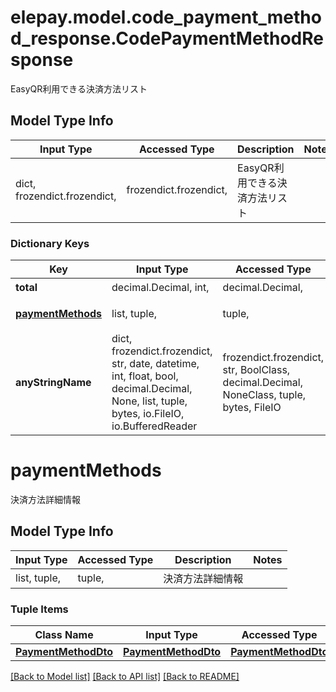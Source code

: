 # elepay.model.code_payment_method_response.CodePaymentMethodResponse

EasyQR利用できる決済方法リスト

## Model Type Info
Input Type | Accessed Type | Description | Notes
------------ | ------------- | ------------- | -------------
dict, frozendict.frozendict,  | frozendict.frozendict,  | EasyQR利用できる決済方法リスト | 

### Dictionary Keys
Key | Input Type | Accessed Type | Description | Notes
------------ | ------------- | ------------- | ------------- | -------------
**total** | decimal.Decimal, int,  | decimal.Decimal,  | 件数 | [optional] 
**[paymentMethods](#paymentMethods)** | list, tuple,  | tuple,  | 決済方法詳細情報 | [optional] 
**anyStringName** | dict, frozendict.frozendict, str, date, datetime, int, float, bool, decimal.Decimal, None, list, tuple, bytes, io.FileIO, io.BufferedReader | frozendict.frozendict, str, BoolClass, decimal.Decimal, NoneClass, tuple, bytes, FileIO | any string name can be used but the value must be the correct type | [optional]

# paymentMethods

決済方法詳細情報

## Model Type Info
Input Type | Accessed Type | Description | Notes
------------ | ------------- | ------------- | -------------
list, tuple,  | tuple,  | 決済方法詳細情報 | 

### Tuple Items
Class Name | Input Type | Accessed Type | Description | Notes
------------- | ------------- | ------------- | ------------- | -------------
[**PaymentMethodDto**](PaymentMethodDto.md) | [**PaymentMethodDto**](PaymentMethodDto.md) | [**PaymentMethodDto**](PaymentMethodDto.md) |  | 

[[Back to Model list]](../../README.md#documentation-for-models) [[Back to API list]](../../README.md#documentation-for-api-endpoints) [[Back to README]](../../README.md)

